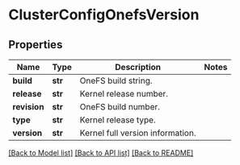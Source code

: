 # ClusterConfigOnefsVersion

## Properties
Name | Type | Description | Notes
------------ | ------------- | ------------- | -------------
**build** | **str** | OneFS build string. | 
**release** | **str** | Kernel release number. | 
**revision** | **str** | OneFS build number. | 
**type** | **str** | Kernel release type. | 
**version** | **str** | Kernel full version information. | 

[[Back to Model list]](../README.md#documentation-for-models) [[Back to API list]](../README.md#documentation-for-api-endpoints) [[Back to README]](../README.md)


